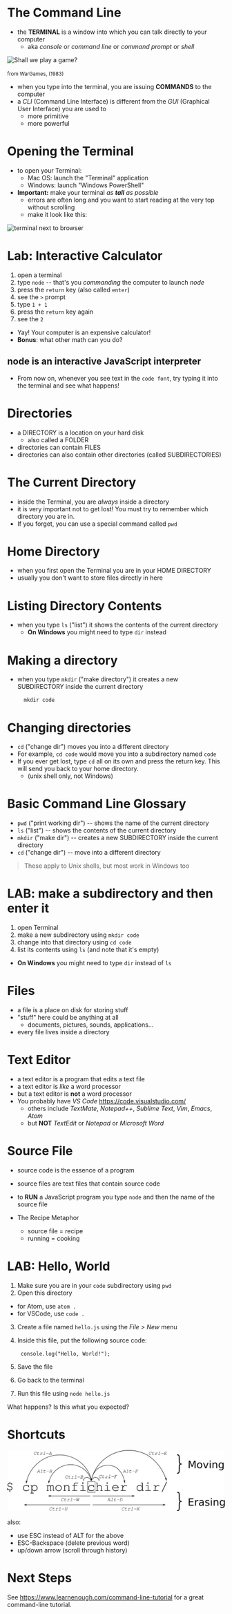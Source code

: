 # The Command Line

* the **TERMINAL** is a window into which you can talk directly to your computer
  * aka *console* or *command line* or *command prompt* or *shell*

![Shall we play a game?](../images/wargames-terminal.jpg)

<small>from WarGames, (1983)</small>

* when you type into the terminal, you are issuing **COMMANDS** to the computer
* a *CLI* (Command Line Interface) is different from the *GUI* (Graphical User Interface) you are used to
  * more primitive
  * more powerful

# Opening the Terminal

* to open your Terminal:
  * Mac OS: launch the "Terminal" application
  * Windows: launch "Windows PowerShell"
* **Important:** make your terminal *as **tall** as possible*
  * errors are often long and you want to start reading at the very top without scrolling
  * make it look like this:

![terminal next to browser](../images/terminal-and-browser.png)


# Lab: Interactive Calculator

1. open a terminal
2. type `node` -- that's you *commanding* the computer to launch *node*
1. press the `return` key (also called `enter`)
1. see the `>` prompt
1. type `1 + 1`
1. press the `return` key again
1. see the `2`

* Yay! Your computer is an expensive calculator!
* **Bonus**: what other math can you do?

## node is an interactive JavaScript interpreter

* From now on, whenever you see text in the `code font`, try typing it into the terminal and see what happens!

# Directories

* a DIRECTORY is a location on your hard disk
  * also called a FOLDER
* directories can contain FILES
* directories can also contain other directories (called SUBDIRECTORIES)

# The Current Directory

* inside the Terminal, you are *always* inside a directory
* it is very important not to get lost! You must try to remember which directory you are in.
* If you forget, you can use a special command called `pwd`

# Home Directory

* when you first open the Terminal you are in your HOME DIRECTORY
* usually you don't want to store files directly in here

# Listing Directory Contents

* when you type `ls` ("list") it shows the contents of the current directory
  * **On Windows** you might need to type `dir` instead

# Making a directory

* when you type `mkdir` ("make directory") it creates a new SUBDIRECTORY inside the current directory

        mkdir code

# Changing directories

* `cd` ("change dir") moves you into a different directory
* For example, `cd code` would move you into a subdirectory named `code`
* If you ever get lost, type `cd` all on its own and press the return key. This will send you back to your home directory.
  * (unix shell only, not Windows)

# Basic Command Line Glossary

* `pwd` ("print working dir") -- shows the name of the current directory
* `ls` ("list") -- shows the contents of the current directory
* `mkdir` ("make dir") -- creates a new SUBDIRECTORY inside the current directory
* `cd` ("change dir") -- move into a different directory

> These apply to Unix shells, but most work in Windows too


# LAB: make a subdirectory and then enter it

1. open Terminal
2. make a new subdirectory using `mkdir code`
3. change into that directory using `cd code`
4. list its contents using `ls` (and note that it's empty)
  * **On Windows** you might need to type `dir` instead of `ls`

# Files

* a file is a place on disk for storing stuff
* "stuff" here could be anything at all
  * documents, pictures, sounds, applications...
* every file lives inside a directory

# Text Editor

* a text editor is a program that edits a text file
* a text editor is *like* a word processor
* but a text editor is **not** a word processor
* You probably have *VS Code* <https://code.visualstudio.com/>
  * others include *TextMate*, *Notepad++*, *Sublime Text*, *Vim*, *Emacs*, *Atom*
  * but **NOT** *TextEdit* or *Notepad* or *Microsoft Word*

# Source File

* source code is the essence of a program
* source files are text files that contain source code
* to **RUN** a JavaScript program you type `node` and then the name of the source file

* The Recipe Metaphor
  * source file = recipe
  * running = cooking

# LAB: Hello, World

1. Make sure you are in your `code` subdirectory using `pwd`
2. Open this directory 
  * for Atom, use `atom .`
  * for VSCode, use `code .`
3. Create a file named `hello.js` using the *File > New* menu
4. Inside this file, put the following source code:

        console.log("Hello, World!");

5. Save the file
6. Go back to the terminal
7. Run this file using `node hello.js`

What happens? Is this what you expected?

# Shortcuts

![bash shortcuts](../images/bash-cursor-shortcuts.jpg)

also:

* use ESC instead of ALT for the above
* ESC-Backspace (delete previous word)
* up/down arrow (scroll through history)

# Next Steps

See <https://www.learnenough.com/command-line-tutorial> for a great command-line tutorial.
